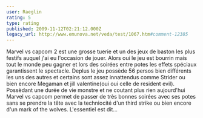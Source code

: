 ```yaml
---
user: Raeglin
rating: 5
type: rating
published: 2009-11-12T02:21:12.000Z
legacy_url: http://www.emunova.net/veda/test/1067.htm#comment-12385
---
```

Marvel vs capcom 2 est une grosse tuerie et un des jeux de baston les plus festifs auquel j'ai eu l'occasion de jouer. 
Alors oui le jeu est bourrin mais tout le monde peu gagner et lors des soirées entre potes les effets spéciaux garantissent le spectacle. 
Deplus le jeu possède 56 persos bien différents les uns des autres et certains sont assez innattendus comme Strider ou bien encore Megaman et jill valentine(oui oui celle de resident evil). Possèdant une durée de vie monstre et ne coutant plus rien aujourd'hui Marvel vs capcom permet de passer de très bonnes soirées avec ses potes sans se prendre la tête avec la techniocité d'un third strike ou bien encore d'un mark of the wolves. 
L'essentiel est dit...